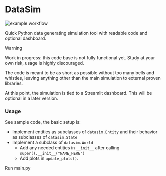# DataSim

![example workflow](https://github.com/sabvdf/datasim/actions/workflows/python-conda-pyright-pytest.yml/badge.svg)

Quick Python data generating simulation tool with readable code and optional dashboard.

> [!WARNING]
> Work in progress: this code base is not fully functional yet. Study at your own risk, usage is highly discouraged.

The code is meant to be as short as possible without too many bells and whistles, leaving anything other than the main simulation to external proven libraries.

At this point, the simulation is tied to a Streamlit dashboard. This will be optional in a later version.

### Usage

See sample code, the basic setup is:

- Implement entities as subclasses of `datasim.Entity` and their behavior as subclasses of `datasim.State`
- Implement a subclass of `datasim.World`
  - Add any needed entities in `__init__` after calling `super().__init__("NAME_HERE")`
  - Add plots in `update_plots()`.

Run main.py
